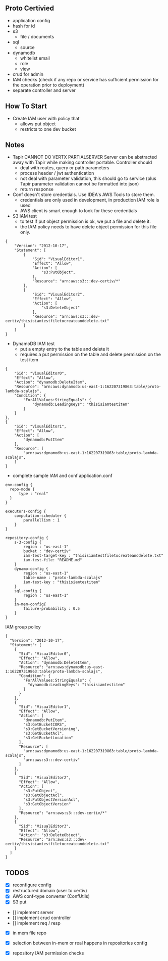 ## Proto Certivied

- application config
- hash for id
- s3
    - file / documents
- sql
    - source
- dynamodb
    - whitelist email 
    - role
    - view
- crud for admin
- IAM checks (check if any repo or service has sufficient permission for the operation prior to deployment)
- separate controller and server

## How To Start

- Create IAM user with policy that 
    - allows put object
    - restricts to one dev bucket  


## Notes

- Tapir CANNOT DO VERTX PARTIALSERVER Server can be abstracted away with Tapir while making controller portable. Controller should
    - deal with routes, query or path parameters
    - process header / jwt authentication
    - not deal with parameter validation, this should go to service (plus Tapir parameter validation cannot be formatted into json)
    - return response  
- Conf doesn't store credentials. Use IDEA's AWS Tools to store them. 
    - credentials are only used in development, in production IAM role is used
    - AWS client is smart enough to look for these credentials
- S3 IAM test
    - to test if put object permission is ok, we put a file and delete it. 
    - the IAM policy needs to have delete object permission for this file only.
```
{
    "Version": "2012-10-17",
    "Statement": [
        {
            "Sid": "VisualEditor1",
            "Effect": "Allow",
            "Action": [
                "s3:PutObject",
            ],
            "Resource": "arn:aws:s3:::dev-certiv/*"
        },
        {
            "Sid": "VisualEditor2",
            "Effect": "Allow",
            "Action": [
                "s3:DeleteObject"
            ],
            "Resource": "arn:aws:s3:::dev-certiv/thisisiamtestfiletocreateanddelete.txt"
        }
    ]
}
``` 
- DynamoDB IAM test
    - put a empty entry to the table and delete it
    - requires a put permission on the table and delete permission on the test item

```
{
    "Sid": "VisualEditor0",
    "Effect": "Allow",
    "Action": "dynamodb:DeleteItem",
    "Resource": "arn:aws:dynamodb:us-east-1:162207319863:table/proto-lambda-scalajs",
    "Condition": {
        "ForAllValues:StringEquals": {
            "dynamodb:LeadingKeys": "thisisiamtestitem"
        }
    }
},
{
    "Sid": "VisualEditor1",
    "Effect": "Allow",
    "Action": [
        "dynamodb:PutItem"
    ],
    "Resource": [
        "arn:aws:dynamodb:us-east-1:162207319863:table/proto-lambda-scalajs",
    ]
}
``` 

- complete sample IAM and conf
application.conf
```
env-config {
  repo-mode {
      type : "real"
  }
}

executors-config {
    computation-scheduler {
        parallellism : 1
    }
}

repository-config {
    s-3-config {
        region : "us-east-1"
        bucket : "dev-certiv"
        iam-test-target-key : "thisisiamtestfiletocreateanddelete.txt"
        iam-test-file: "README.md"
    }
    dynamo-config {
        region : "us-east-1"
        table-name : "proto-lambda-scalajs"
        iam-test-key : "thisisiamtestitem"
    }
    sql-config {
        region : "us-east-1"
    }
    in-mem-config{
        failure-probability : 0.5
    }
}
```

IAM group policy
```
{
  "Version": "2012-10-17",
  "Statement": [
    {
      "Sid": "VisualEditor0",
      "Effect": "Allow",
      "Action": "dynamodb:DeleteItem",
      "Resource": "arn:aws:dynamodb:us-east-1:162207319863:table/proto-lambda-scalajs",
      "Condition": {
        "ForAllValues:StringEquals": {
          "dynamodb:LeadingKeys": "thisisiamtestitem"
        }
      }
    },
    {
      "Sid": "VisualEditor1",
      "Effect": "Allow",
      "Action": [
        "dynamodb:PutItem",
        "s3:GetBucketCORS",
        "s3:GetBucketVersioning",
        "s3:GetBucketAcl",
        "s3:GetBucketLocation"
      ],
      "Resource": [
        "arn:aws:dynamodb:us-east-1:162207319863:table/proto-lambda-scalajs",
        "arn:aws:s3:::dev-certiv"
      ]
    },
    {
      "Sid": "VisualEditor2",
      "Effect": "Allow",
      "Action": [
        "s3:PutObject",
        "s3:GetObjectAcl",
        "s3:PutObjectVersionAcl",
        "s3:GetObjectVersion"
      ],
      "Resource": "arn:aws:s3:::dev-certiv/*"
    },
    {
      "Sid": "VisualEditor3",
      "Effect": "Allow",
      "Action": "s3:DeleteObject",
      "Resource": "arn:aws:s3:::dev-certiv/thisisiamtestfiletocreateanddelete.txt"
    }
  ]
}

```

## TODOS

- [x] reconfigure config
- [x] restructured domain (user to certiv)
- [x] AWS conf-type converter (ConfUtils)
- [x] S3 put
- [] implement server
- [] implement crud controller
- [] implement req / resp
- [x] in mem file repo 
- [x] selection between in-mem or real happens in repositories config
- [x] repository IAM permission checks
 